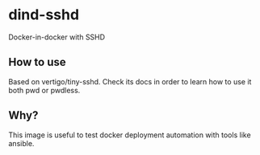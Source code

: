 # dind-sshd
Docker-in-docker with SSHD

## How to use

Based on vertigo/tiny-sshd. Check its docs in order to learn how to use it both pwd or pwdless.

## Why?

This image is useful to test docker deployment automation with tools like ansible.

